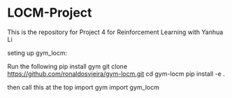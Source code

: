 # LOCM-Project

This is the repository for Project 4 for Reinforcement Learning with Yanhua Li


seting up gym_locm:

Run the following 
pip install gym
git clone https://github.com/ronaldosvieira/gym-locm.git
cd gym-locm
pip install -e .

then call this at the top
import gym
import gym_locm
